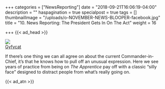 +++
categories = ["NewsReporting"]
date = "2018-09-21T16:06:19-04:00"
description = ""
haspagination = true
specialpost = true
tags = []
thumbnailImage = "/uploads/o-NOVEMBER-NEWS-BLOOPER-facebook.jpg"
title = "10. News Reporting: The President Gets In On The Act"
weight = 16

+++
{{< ad_head >}}

![](http://mb.americancolumn.com/wp-content/uploads/2018/02/ezgif.com-optimize-4.gif)  
[Gyfycat](https://gfycat.com/gifs/detail/MadeupMarvelousAfricancivet)  

If there’s one thing we can all agree on about the current Commander-in-Chief, it’s that he knows how to pull off an unusual expression. Here we see years of practice from being on _The Apprentice_ pay off with a classic “silly face” designed to distract people from what’s really going on.

{{< ad_atn >}}
